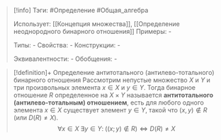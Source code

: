 > [!info]
> Тэги: #Определение #Общая_алгебра 
> 
> Использует: [[Концепция множества]], [[Определение неоднородного бинарного отношения]]
> Примеры: *-*
> 
> Типы: *-*
> Свойства: *-*
> Конструкции: *-*
> 
> Эквивалентности: *-*
> Обобщения: *-*

> [!definition]+ Определение антитотального (антилево-тотального) бинарного отношения
> Рассмотрим непустые множество $X$ и $Y$ и три произвольных элемента $x \in X$ и $y \in Y$. Тогда бинарное отношение $R$ определенное на $X \times Y$ называется **антитотального (антилево-тотальным) отношением**, есть для любого одного элемента $x \in X$ существует элемент $y \in Y$, такой что $(x,y)\not\in R$ (или $D(R)\not=X$).
> $$\forall x \in X \; \exists y \in Y: \; \big((x;y) \not\in R\big) \Leftrightarrow D(R) \not= X$$